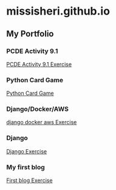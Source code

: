 # missisheri.github.io
## My Portfolio

### PCDE Activity 9.1
<a href="https://missisheri.github.io/PCDE-Activity-9.1/"> PCDE Activity 9.1 Exercise </a>

### Python Card Game
<a href="https://missisheri.github.io/Python_Card_Game/"> Python Card Game </a>

### Django/Docker/AWS
<a href="https://missisheri.github.io/django_docker_aws/"> django docker aws Exercise </a>

### Django
<a href="https://missisheri.github.io/django_cityloc_pkg_missisheri/"> Django Exercise </a>

### My first blog
<a href="https://missisheri.github.io/my-first-blog"> First blog Exercise </a>
